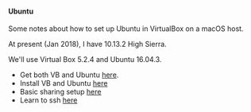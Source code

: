 #### Ubuntu

Some notes about how to set up Ubuntu in VirtualBox on a macOS host.

At present (Jan 2018), I have 10.13.2 High Sierra.

We'll use Virtual Box 5.2.4 and Ubuntu 16.04.3.  

- Get both VB and Ubuntu [here](downloads.md).
- Install VB and Ubuntu [here](installvb.md)
- Basic sharing setup [here](shared.md)
- Learn to ssh [here](ssh1.md)


